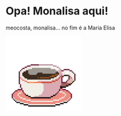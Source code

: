 <h1>Opa! Monalisa aqui!</h1>
<p>meocosta, monalisa... no fim é a Maria Elisa</p>
</hr>
<img src="./files/cofe.gif" width="200">